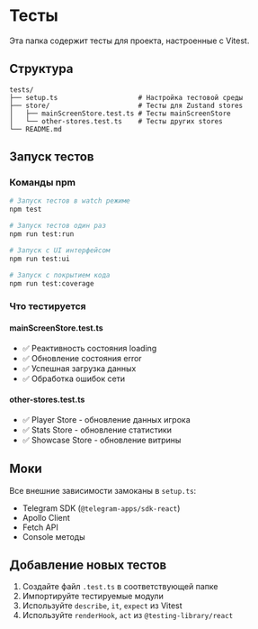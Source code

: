 # Тесты

Эта папка содержит тесты для проекта, настроенные с Vitest.

## Структура

```
tests/
├── setup.ts                    # Настройка тестовой среды
├── store/                      # Тесты для Zustand stores
│   ├── mainScreenStore.test.ts # Тесты mainScreenStore
│   └── other-stores.test.ts    # Тесты других stores
└── README.md
```

## Запуск тестов

### Команды npm
```bash
# Запуск тестов в watch режиме
npm test

# Запуск тестов один раз
npm run test:run

# Запуск с UI интерфейсом
npm run test:ui

# Запуск с покрытием кода
npm run test:coverage
```

### Что тестируется

#### mainScreenStore.test.ts
- ✅ Реактивность состояния loading
- ✅ Обновление состояния error
- ✅ Успешная загрузка данных
- ✅ Обработка ошибок сети

#### other-stores.test.ts
- ✅ Player Store - обновление данных игрока
- ✅ Stats Store - обновление статистики
- ✅ Showcase Store - обновление витрины

## Моки

Все внешние зависимости замоканы в `setup.ts`:
- Telegram SDK (`@telegram-apps/sdk-react`)
- Apollo Client
- Fetch API
- Console методы

## Добавление новых тестов

1. Создайте файл `.test.ts` в соответствующей папке
2. Импортируйте тестируемые модули
3. Используйте `describe`, `it`, `expect` из Vitest
4. Используйте `renderHook`, `act` из `@testing-library/react` 